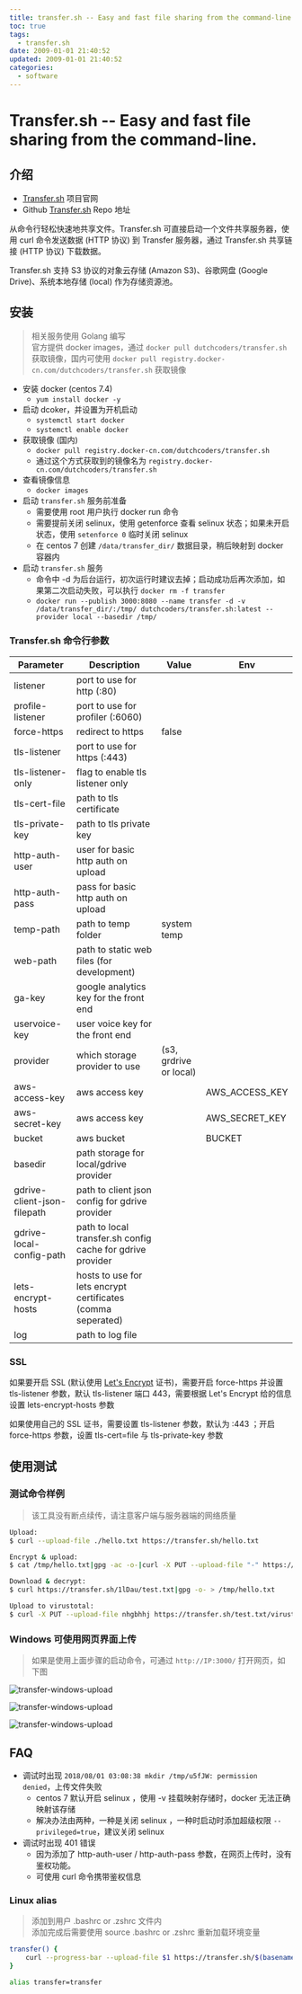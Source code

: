 ```yaml
---
title: transfer.sh -- Easy and fast file sharing from the command-line.
toc: true
tags:
  - transfer.sh
date: 2009-01-01 21:40:52
updated: 2009-01-01 21:40:52
categories:
  - software
---
```

# Transfer.sh -- Easy and fast file sharing from the command-line.

## 介绍

- [Transfer.sh](https://transfer.sh/ "Easy and fast file sharing from the command-line.") 项目官网
- Github [Transfer.sh](https://github.com/dutchcoders/transfer.sh/) Repo 地址

从命令行轻松快速地共享文件。Transfer.sh 可直接启动一个文件共享服务器，使用 curl 命令发送数据 (HTTP 协议) 到 Transfer 服务器，通过 Transfer.sh 共享链接 (HTTP 协议) 下载数据。

Transfer.sh 支持 S3 协议的对象云存储 (Amazon S3)、谷歌网盘 (Google Drive)、系统本地存储 (local) 作为存储资源池。

## 安装

> 相关服务使用 Golang 编写  
> 官方提供 docker images，通过 `docker pull dutchcoders/transfer.sh` 获取镜像，国内可使用 `docker pull registry.docker-cn.com/dutchcoders/transfer.sh` 获取镜像

- 安装 docker (centos 7.4)
  - `yum install docker -y`
- 启动 dcoker，并设置为开机启动
  - `systemctl start docker`
  - `systemctl enable docker`
- 获取镜像 (国内)
  - `docker pull registry.docker-cn.com/dutchcoders/transfer.sh`
  - 通过这个方式获取到的镜像名为 `registry.docker-cn.com/dutchcoders/transfer.sh`
- 查看镜像信息
  - `docker images`
- 启动 `transfer.sh` 服务前准备
  - 需要使用 root 用户执行 docker run 命令
  - 需要提前关闭 selinux，使用 getenforce 查看 selinux 状态；如果未开启状态，使用 `setenforce 0` 临时关闭 selinux
  - 在 centos 7 创建 `/data/transfer_dir/` 数据目录，稍后映射到 docker 容器内
- 启动 `transfer.sh` 服务
  - 命令中 -d 为后台运行，初次运行时建议去掉；启动成功后再次添加，如果第二次启动失败，可以执行 `docker rm -f transfer`
  - `docker run --publish 3000:8080 --name transfer -d -v /data/transfer_dir/:/tmp/ dutchcoders/transfer.sh:latest --provider local --basedir /tmp/`

### Transfer.sh 命令行参数

Parameter | Description | Value | Env
--- | --- | --- | ---
listener | port to use for http (:80) | |
profile-listener | port to use for profiler (:6060)| |
force-https | redirect to https | false |
tls-listener | port to use for https (:443) | |
tls-listener-only | flag to enable tls listener only | |
tls-cert-file | path to tls certificate | |
tls-private-key | path to tls private key | |
http-auth-user | user for basic http auth on upload | |
http-auth-pass | pass for basic http auth on upload | |
temp-path | path to temp folder | system temp |
web-path | path to static web files (for development) | |
ga-key | google analytics key for the front end | |
uservoice-key | user voice key for the front end  | |
provider | which storage provider to use | (s3, grdrive or local) |
aws-access-key | aws access key | | AWS_ACCESS_KEY
aws-secret-key | aws access key | | AWS_SECRET_KEY
bucket | aws bucket | | BUCKET
basedir | path storage for local/gdrive provider| |
gdrive-client-json-filepath | path to client json config for gdrive provider| |
gdrive-local-config-path | path to local transfer.sh config cache for gdrive provider| |
lets-encrypt-hosts | hosts to use for lets encrypt certificates (comma seperated) | |
log | path to log file| |

### SSL

如果要开启 SSL (默认使用 [Let's Encrypt](https://letsencrypt.org "Let’s Encrypt is a free, automated, and open Certificate Authority.") 证书)，需要开启 force-https 并设置 tls-listener 参数，默认 tls-listener 端口 443，需要根据 Let's Encrypt 给的信息设置 lets-encrypt-hosts 参数

如果使用自己的 SSL 证书，需要设置 tls-listener 参数，默认为 :443 ；开启 force-https 参数，设置 tls-cert=file 与 tls-private-key 参数

## 使用测试

### 测试命令样例

> 该工具没有断点续传，请注意客户端与服务器端的网络质量

```bash
Upload:
$ curl --upload-file ./hello.txt https://transfer.sh/hello.txt

Encrypt & upload:
$ cat /tmp/hello.txt|gpg -ac -o-|curl -X PUT --upload-file "-" https://transfer.sh/test.txt

Download & decrypt:
$ curl https://transfer.sh/1lDau/test.txt|gpg -o- > /tmp/hello.txt

Upload to virustotal:
$ curl -X PUT --upload-file nhgbhhj https://transfer.sh/test.txt/virustotal
```

### Windows 可使用网页界面上传

> 如果是使用上面步骤的启动命令，可通过 `http://IP:3000/` 打开网页，如下图

![transfer-windows-upload](/Media/180802-transfer-windows-upload.jpg)

![transfer-windows-upload](/Media/180802-transfer-windows-upload-2.jpg)

![transfer-windows-upload](/Media/180802-transfer-windows-upload-3.jpg)

## FAQ

- 调试时出现 `2018/08/01 03:08:38 mkdir /tmp/u5fJW: permission denied`，上传文件失败
  - centos 7 默认开启 selinux ，使用 -v 挂载映射存储时，docker 无法正确映射该存储
  - 解决办法由两种，一种是关闭 selinux ，一种时启动时添加超级权限 `--privileged=true`，建议关闭 selinux
- 调试时出现 401 错误
  - 因为添加了 http-auth-user / http-auth-pass 参数，在网页上传时，没有鉴权功能。
  - 可使用 curl 命令携带鉴权信息

### Linux alias

> 添加到用户 .bashrc or .zshrc 文件内  
> 添加完成后需要使用 source .bashrc or .zshrc 重新加载环境变量

```bash
transfer() {
    curl --progress-bar --upload-file $1 https://transfer.sh/$(basename $1) | tee /dev/null;
}

alias transfer=transfer
```